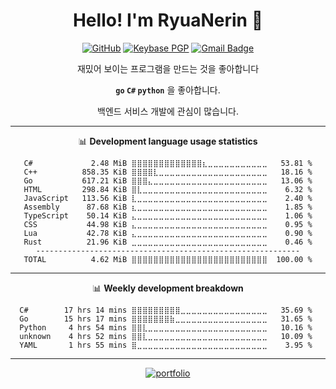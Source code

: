 <h1 align="center">Hello! I'm RyuaNerin 👋</h1>

<div align=center>

  [![GitHub](https://img.shields.io/badge/-GitHub-181717?style=for-the-badge&logo=Github)](https://github.com/RyuaNerin)
  [![Keybase PGP](https://img.shields.io/keybase/pgp/ryuanerin?style=for-the-badge)](https://keys.openpgp.org/vks/v1/by-fingerprint/D7BB6E656C33E9017EA4DB08542BE8EACFB31F3E)
  [![Gmail Badge](https://img.shields.io/badge/-Mail.Ru-168DE2?style=for-the-badge&logo=Mail.Ru&logoColor=white)](mailto:admin@ryuar.in) 
  
  재밌어 보이는 프로그램을 만드는 것을 좋아합니다
  
  **`go` `C#` `python`** 을 좋아합니다.
  
  백엔드 서비스 개발에 관심이 많습니다.
  
  -------

  📊 **Development language usage statistics**
  <!--START_SECTION:top_language-->
```text
C#             2.48 MiB ⣿⣿⣿⣿⣿⣿⣿⣿⣿⣿⣿⣿⣿⣆⣀⣀⣀⣀⣀⣀⣀⣀⣀⣀⣀   53.81 %
C++          858.35 KiB ⣿⣿⣿⣿⣇⣀⣀⣀⣀⣀⣀⣀⣀⣀⣀⣀⣀⣀⣀⣀⣀⣀⣀⣀⣀   18.16 %
Go           617.21 KiB ⣿⣿⣿⣄⣀⣀⣀⣀⣀⣀⣀⣀⣀⣀⣀⣀⣀⣀⣀⣀⣀⣀⣀⣀⣀   13.06 %
HTML         298.84 KiB ⣿⣇⣀⣀⣀⣀⣀⣀⣀⣀⣀⣀⣀⣀⣀⣀⣀⣀⣀⣀⣀⣀⣀⣀⣀    6.32 %
JavaScript   113.56 KiB ⣇⣀⣀⣀⣀⣀⣀⣀⣀⣀⣀⣀⣀⣀⣀⣀⣀⣀⣀⣀⣀⣀⣀⣀⣀    2.40 %
Assembly      87.68 KiB ⣆⣀⣀⣀⣀⣀⣀⣀⣀⣀⣀⣀⣀⣀⣀⣀⣀⣀⣀⣀⣀⣀⣀⣀⣀    1.85 %
TypeScript    50.14 KiB ⣄⣀⣀⣀⣀⣀⣀⣀⣀⣀⣀⣀⣀⣀⣀⣀⣀⣀⣀⣀⣀⣀⣀⣀⣀    1.06 %
CSS           44.98 KiB ⣄⣀⣀⣀⣀⣀⣀⣀⣀⣀⣀⣀⣀⣀⣀⣀⣀⣀⣀⣀⣀⣀⣀⣀⣀    0.95 %
Lua           42.78 KiB ⣄⣀⣀⣀⣀⣀⣀⣀⣀⣀⣀⣀⣀⣀⣀⣀⣀⣀⣀⣀⣀⣀⣀⣀⣀    0.90 %
Rust          21.96 KiB ⣀⣀⣀⣀⣀⣀⣀⣀⣀⣀⣀⣀⣀⣀⣀⣀⣀⣀⣀⣀⣀⣀⣀⣀⣀    0.46 %
-----------------------------------------------------------
TOTAL          4.62 MiB ⣿⣿⣿⣿⣿⣿⣿⣿⣿⣿⣿⣿⣿⣿⣿⣿⣿⣿⣿⣿⣿⣿⣿⣿⣿  100.00 %
```
<!--END_SECTION:top_language-->
  
  -------

  📊 **Weekly development breakdown**
  <!--START_SECTION:waka-->
```text
C#        17 hrs 14 mins ⣿⣿⣿⣿⣿⣿⣿⣿⣿⣀⣀⣀⣀⣀⣀⣀⣀⣀⣀⣀⣀⣀⣀⣀⣀   35.69 % 
Go        15 hrs 17 mins ⣿⣿⣿⣿⣿⣿⣿⣷⣀⣀⣀⣀⣀⣀⣀⣀⣀⣀⣀⣀⣀⣀⣀⣀⣀   31.65 % 
Python     4 hrs 54 mins ⣿⣿⣇⣀⣀⣀⣀⣀⣀⣀⣀⣀⣀⣀⣀⣀⣀⣀⣀⣀⣀⣀⣀⣀⣀   10.16 % 
unknown    4 hrs 52 mins ⣿⣿⣇⣀⣀⣀⣀⣀⣀⣀⣀⣀⣀⣀⣀⣀⣀⣀⣀⣀⣀⣀⣀⣀⣀   10.09 % 
YAML       1 hrs 55 mins ⣿⣀⣀⣀⣀⣀⣀⣀⣀⣀⣀⣀⣀⣀⣀⣀⣀⣀⣀⣀⣀⣀⣀⣀⣀    3.95 % 
```
<!--END_SECTION:waka-->

  -------

  [![portfolio](https://github-readme-stats.vercel.app/api/pin/?username=RyuaNerin&repo=portfolio)](https://github.com/RyuaNerin/portfolio)

</div>
